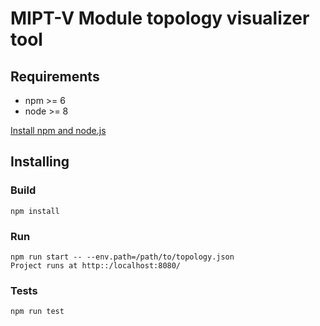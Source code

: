 # MIPT-V Module topology visualizer tool
## Requirements
* npm >= 6
* node >= 8

[Install npm and node.js](https://www.npmjs.com/get-npm)

## Installing
### Build
    npm install
### Run
    npm run start -- --env.path=/path/to/topology.json
    Project runs at http::/localhost:8080/
### Tests
    npm run test
